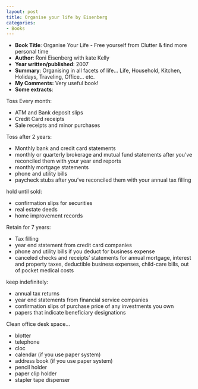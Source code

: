 ```yaml
---
layout: post
title: Organise your life by Eisenberg
categories:
- Books
---
```


- **Book Title**: Organise Your Life - Free yourself from Clutter & find more personal time
- **Author**: Roni Eisenberg with kate Kelly
- **Year written/published**: 2007
- **Summary**: Organising in all facets of life... Life, Household, Kitchen, Holidays, Traveling, Office... etc.
- **My Comments:** Very useful book!
- **Some extracts**:

Toss Every month:

- ATM and Bank deposit slips
- Credit Card receipts
- Sale receipts and minor purchases

Toss after 2 years:

- Monthly bank and credit card statements
- monthly or quarterly brokerage and mutual fund statements after you’ve reconciled them with your year end reports
- monthly mortgage statements
- phone and utility bills
- paycheck stubs after you’ve reconciled them with your annual tax filling

hold until sold:

- confirmation slips for securities
- real estate deeds
- home improvement records

Retain for 7 years:

- Tax filling
- year end statement from credit card companies
- phone and utility bills if you deduct for business expense
- canceled checks and receipts’ statements for annual mortgage, interest and property taxes, deductible business expenses, child-care bills, out of pocket medical costs

keep indefinitely:

- annual tax returns
- year end statements from financial service companies
- confirmation slips of purchase price of any investments you own
- papers that indicate beneficiary designations

Clean office desk space...

- blotter
- telephone
- cloc
- calendar (if you use paper system)
- address book (if you use paper system)
- pencil holder
- paper clip holder
- stapler tape dispenser
